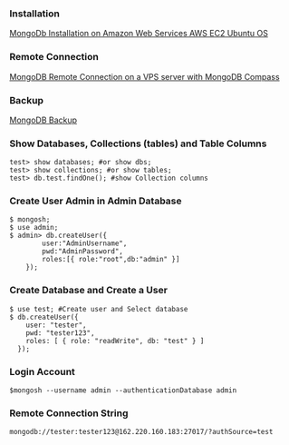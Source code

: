### Installation
[MongoDb Installation on Amazon Web Services AWS EC2 Ubuntu OS](https://medium.com/@johnmark_76235/mongodb-installation-on-amazon-web-services-ec2-ubuntu-os-060c8a6bf7d2)

### Remote Connection
[MongoDB Remote Connection on a VPS server with MongoDB Compass](https://medium.com/@johnmark_76235/mongodb-remote-connection-with-mongodb-compass-1af3d13a349a)

### Backup
[MongoDB Backup](https://medium.com/@johnmark_76235/mongodb-backup-70ae4961f274)

### Show Databases, Collections (tables) and Table Columns
```vim
test> show databases; #or show dbs;
test> show collections; #or show tables;
test> db.test.findOne(); #show Collection columns
```
### Create User Admin in Admin Database
```vim
$ mongosh;
$ use admin;
$ admin> db.createUser({
        user:"AdminUsername",
        pwd:"AdminPassword",
        roles:[{ role:"root",db:"admin" }]
    });
```
### Create Database and Create a User
```vim
$ use test; #Create user and Select database
$ db.createUser({
    user: "tester",
    pwd: "tester123",
    roles: [ { role: "readWrite", db: "test" } ]
  });
```
### Login Account
```vim
$mongosh --username admin --authenticationDatabase admin
```
### Remote Connection String
```vim
mongodb://tester:tester123@162.220.160.183:27017/?authSource=test
```
